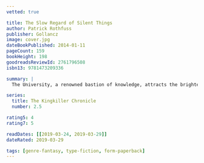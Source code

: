 ```yaml
---
vetted: true

title: The Slow Regard of Silent Things
author: Patrick Rothfuss
publisher: Gollancz
image: cover.jpg
dateBookPublished: 2014-01-11
pageCount: 159
bookHeight: 198
goodreadsReviewId: 2761796508
isbn13: 9781473209336

summary: |
  The University, a renowned bastion of knowledge, attracts the brightest minds to unravel the mysteries of enlightened sciences like artificing and alchemy. Yet deep below its bustling halls lies a complex and cavernous maze of abandoned rooms and ancient passageways - and in the heart of it all lives Auri. Formerly a student at the University, now Auri spends her days tending the world around her. She has learned that some mysteries are best left settled and safe. No longer fooled by the sharp rationality so treasured by the University, Auri sees beyond the surface of things, into subtle dangers and hidden names.

series:
  title: The Kingkiller Chronicle
  number: 2.5

rating5: 4
rating7: 5

readDates: [[2019-03-24, 2019-03-29]]
dateRated: 2019-03-29

tags: [genre-fantasy, type-fiction, form-paperback]
---
```


